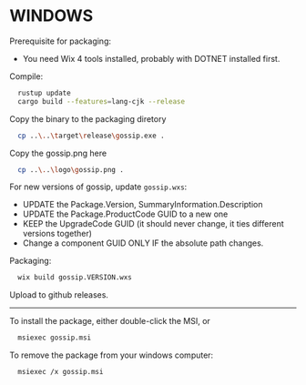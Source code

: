 # WINDOWS

Prerequisite for packaging:

* You need Wix 4 tools installed, probably with DOTNET installed first.

Compile:

````sh
  rustup update
  cargo build --features=lang-cjk --release
````

Copy the binary to the packaging diretory

````sh
  cp ..\..\target\release\gossip.exe .
````

Copy the gossip.png here

````sh
  cp ..\..\logo\gossip.png .
````

For new versions of gossip, update `gossip.wxs`:

* UPDATE the Package.Version, SummaryInformation.Description
* UPDATE the Package.ProductCode GUID to a new one
* KEEP the UpgradeCode GUID (it should never change, it ties different versions together)
* Change a component GUID ONLY IF the absolute path changes.

Packaging:

````sh
  wix build gossip.VERSION.wxs
````

Upload to github releases.

----
To install the package, either double-click the MSI, or

````sh
  msiexec gossip.msi
````

To remove the package from your windows computer:

````sh
  msiexec /x gossip.msi
````
